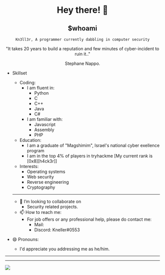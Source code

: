<div align=center>
  
  # Hey there! 👋
  
  ## $whoami
  
  `Kn3ll3r, A programmer currently dabbling in computer security`
</div>  
<div align=center>
  "It takes 20 years to build a reputation and few minutes of cyber-incident to ruin it.."
  
  Stephane Nappo.
</div>

- Skillset
  
  - Coding:
      - I am fluent in:
        - Python
        - C
        - C++
        - Java
        - C#
      - I am familiar with:
        - Javascript
        - Assembly
        - PHP
  - Education:
      - I am a graduate of "Magshimim", Israel's national cyber exellence program
      - I am in the top 4% of players in tryhackme [My current rank is [0x8][h4ck3r]]
  - Interests:
      - Operating systems
      - Web security
      - Reverse engineering
      - Cryptography
  ---
  - 👯 I’m looking to collaborate on 
    - Security related projects.
  - 📫 How to reach me:
    - For job offers or any professional help, please do contact me:
        - Mail:
        - Discord: Kneller#0553
- 😄 Pronouns: 
    - I'd appreciate you addressing me as he/him.
  
---------------------------------------------------------------------------------------------------------------------------------------------------------------------------------------------------------
  <!-- GitHub StatCard-->
---------------------------------------------------------------------------------------------------------------------------------------------------------------------------------------------------------
  <img src="https://github-readme-stats.vercel.app/api?username=Ykking17&show_icons=true&theme=merko"/>
  
